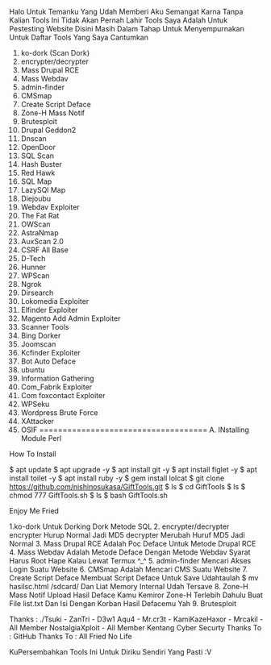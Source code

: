 Halo Untuk Temanku Yang Udah Memberi Aku Semangat Karna Tanpa Kalian Tools Ini Tidak Akan Pernah Lahir
Tools Saya Adalah Untuk Pestesting Website 
Disini Masih Dalam Tahap Untuk Menyempurnakan 
Untuk Daftar Tools Yang Saya Cantumkan 

  1. ko-dork (Scan Dork)
  2. encrypter/decrypter
  3. Mass Drupal RCE
  4. Mass Webdav
  5. admin-finder
  6. CMSmap
  7. Create Script Deface
  8. Zone-H Mass Notif
  9. Brutesploit
  10. Drupal Geddon2
  11. Dnscan
  12. OpenDoor
  13. SQL Scan
  14. Hash Buster
  15. Red Hawk
  16. SQL Map
  17. LazySQl Map
  18. Diejoubu
  19. Webdav Exploiter
  20. The Fat Rat
  21. OWScan
  22. AstraNmap
  23. AuxScan 2.0
  24. CSRF All Base
  25. D-Tech
  26. Hunner
  27. WPScan
  28. Ngrok
  29. Dirsearch
  30. Lokomedia Exploiter
  31. Elfinder Exploiter
  32. Magento Add Admin Exploiter
  33. Scanner Tools
  34. Bing Dorker
  35. Joomscan
  36. Kcfinder Exploiter
  37. Bot Auto Deface
  38. ubuntu
  39. Information Gathering
  40. Com_Fabrik Exploiter
  41. Com foxcontact Exploiter
  42. WPSeku
  43. Wordpress Brute Force
  44. XAttacker
  45. OSIF
 ====================================
  A. INstalling Module Perl
  
  
  How To Install
  
  $ apt update
  $ apt upgrade -y
  $ apt install git -y
  $ apt install figlet -y
  $ apt install toilet -y
  $ apt install ruby -y
  $ gem install lolcat
  $ git clone https://github.com/nishinosukasa/GiftTools.git
  $ ls
  $ cd GiftTools
  $ ls
  $ chmod 777 GiftTools.sh
  $ ls
  $ bash GiftTools.sh
  
  Enjoy Me Fried 
  
  1.ko-dork
  Untuk Dorking Dork Metode SQL
  2. encrypter/decrypter
  encrypter Hurup Normal Jadi MD5
  decrypter Merubah Huruf MD5 Jadi Normal
  3. Mass Drupal RCE
  Adalah Poc Deface Untuk Metode Drupal RCE
  4. Mass Webdav
  Adalah Metode Deface Dengan Metode Webdav Syarat Harus Root Hape Kalau Lewat Termux ^_^ 
  5. admin-finder
  Mencari Akses Login Suatu Website 
  6. CMSmap
  Adalah Mencari CMS Suatu Website 
  7. Create Script Deface
  Membuat Script Deface Untuk Save Udahtaulah
  $ mv hasilsc.html /sdcard/
  Dan Liat Memory Internal Udah Tersave
  8. Zone-H Mass Notif
  Upload Hasil Deface Kamu Kemiror Zone-H
  Terlebih Dahulu Buat File list.txt Dan Isi Dengan Korban Hasil Defacemu Yah
  9. Brutesploit
  
  
  
  Thanks : ./Tsuki - ZanTri - D3w1 Aqu4 - Mr.cr3t - KamiKazeHaxor - Mrcakil - All Member NostalgiaXploit - All Member Kentang Cyber Securty
  Thanks To : GitHub
  Thanks To : All Fried No Life 
  
  KuPersembahkan Tools Ini Untuk Diriku Sendiri Yang Pasti :V

